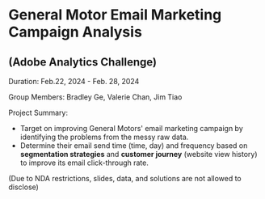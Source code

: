 # General Motor Email Marketing Campaign Analysis 
## (Adobe Analytics Challenge)

Duration: Feb.22, 2024 - Feb. 28, 2024  

Group Members: Bradley Ge, Valerie Chan, Jim Tiao  

Project Summary:  
- Target on improving General Motors' email marketing campaign by identifying the problems from the messy raw data.
- Determine their email send time (time, day) and frequency based on **segmentation strategies** and **customer journey** (website view history) to improve its email click-through rate.

(Due to NDA restrictions, slides, data, and solutions are not allowed to disclose)
